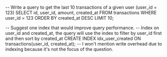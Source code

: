 -- Write a query to get the last 10 transactions of a given user (user_id = 123)
SELECT id, user_id, amount, created_at
FROM transactions
WHERE user_id = 123
ORDER BY created_at DESC
LIMIT 10;

-- Suggest one index that would improve query performance.
-- Index on user_id and created_at, the query will use the index to filter by user_id first and then sort by created_at
CREATE INDEX idx_user_created ON transactions(user_id, created_at);
-- I won't mention write overhead due to indexing because it's not the focus of the question.
